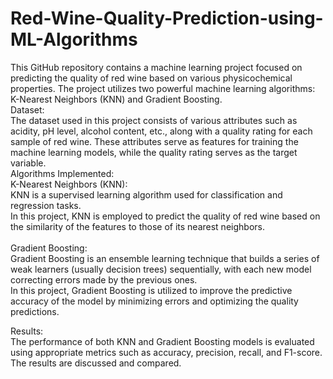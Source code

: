 # Red-Wine-Quality-Prediction-using-ML-Algorithms

This GitHub repository contains a machine learning project focused on predicting the quality of red wine based on various physicochemical properties. The project utilizes two powerful machine learning algorithms: K-Nearest Neighbors (KNN) and Gradient Boosting.
<br />
Dataset:<br />
The dataset used in this project consists of various attributes such as acidity, pH level, alcohol content, etc., along with a quality rating for each sample of red wine. These attributes serve as features for training the machine learning models, while the quality rating serves as the target variable.
<br />
Algorithms Implemented:
<br />
K-Nearest Neighbors (KNN):<br />
KNN is a supervised learning algorithm used for classification and regression tasks.<br />
In this project, KNN is employed to predict the quality of red wine based on the similarity of the features to those of its nearest neighbors.<br />
<br />
Gradient Boosting:<br />
Gradient Boosting is an ensemble learning technique that builds a series of weak learners (usually decision trees) sequentially, with each new model correcting errors made by the previous ones.<br />
In this project, Gradient Boosting is utilized to improve the predictive accuracy of the model by minimizing errors and optimizing the quality predictions.<br />

Results:<br />
The performance of both KNN and Gradient Boosting models is evaluated using appropriate metrics such as accuracy, precision, recall, and F1-score. The results are discussed and compared.
